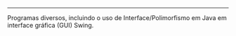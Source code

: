 ---------------------------
Programas diversos, incluindo o uso de Interface/Polimorfismo em Java em interface gráfica (GUI) Swing.
